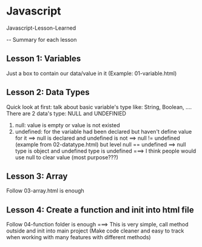 # Javascript
Javascript-Lesson-Learned

-- Summary for each lesson
## Lesson 1: Variables
Just a box to contain our data/value in it (Example: 01-variable.html)

## Lesson 2: Data Types
Quick look at first: talk about basic variable's type like: String, Boolean, ....
There are 2 data's type: NULL and UNDEFINIED
1. null: value is empty or value is not existed
2. undefined: for the variable had been declared but haven't define value for it
==> null is declared and undefined is not
==> null != undefined (example from 02-datatype.html) but level null == undefined
==> null type is object and undefined type is undefined
===> I think people would use null to clear value (most purpose???)

## Lesson 3: Array
Follow 03-array.html is enough

## Lesson 4: Create a function and init into html file
Follow 04-function folder is enough
===> This is very simple, call method outside and init into main project (Make code cleaner and easy to track when working with many features with different methods)
